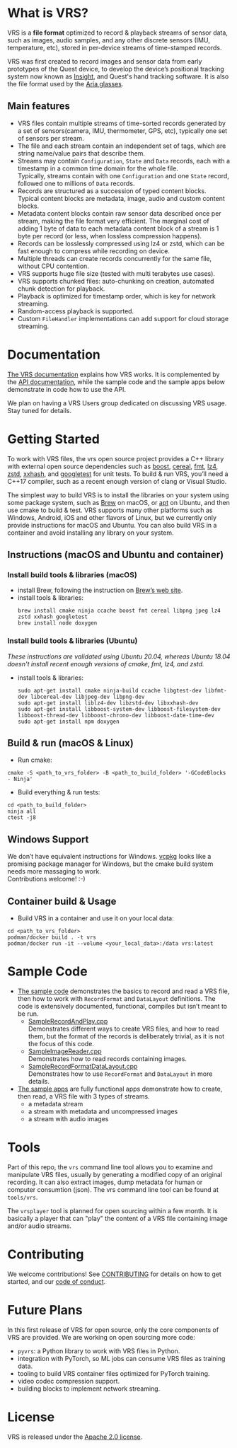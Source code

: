 # What is VRS?

VRS is a **file format** optimized to record & playback streams of sensor data,
such as images, audio samples, and any other discrete sensors (IMU, temperature,
etc), stored in per-device streams of time-stamped records.

VRS was first created to record images and sensor data from early prototypes of
the Quest device, to develop the device’s positional tracking system now known
as [Insight](https://ai.facebook.com/blog/powered-by-ai-oculus-insight/), and
Quest's hand tracking software. It is also the file format used by the
[Aria glasses](https://about.facebook.com/realitylabs/projectaria/).

## Main features

- VRS files contain multiple streams of time-sorted records generated by a set
  of sensors(camera, IMU, thermometer, GPS, etc), typically one set of sensors
  per stream.
- The file and each stream contain an independent set of tags, which are string
  name/value pairs that describe them.
- Streams may contain `Configuration`, `State` and `Data` records, each with a
  timestamp in a common time domain for the whole file.\
  Typically, streams contain with one `Configuration` and one `State` record, followed
  one to millions of `Data` records.
- Records are structured as a succession of typed content blocks.\
  Typical content blocks are metadata, image, audio and custom content blocks.
- Metadata content blocks contain raw sensor data described once per stream,
  making the file format very efficient. The marginal cost of adding 1 byte of
  data to each metadata content block of a stream is 1 byte per record (or less,
  when lossless compression happens).
- Records can be losslessly compressed using lz4 or zstd, which can be fast
  enough to compress while recording on device.
- Multiple threads can create records concurrently for the same file, without
  CPU contention.
- VRS supports huge file size (tested with multi terabytes use cases).
- VRS supports chunked files: auto-chunking on creation, automated chunk
  detection for playback.
- Playback is optimized for timestamp order, which is key for network streaming.
- Random-access playback is supported.
- Custom `FileHandler` implementations can add support for cloud storage
  streaming.

# Documentation

[The VRS documentation](https://facebookresearch.github.io/vrs/) explains how
VRS works. It is complemented by the
[API documentation](https://facebookresearch.github.io/vrs/doxygen/index.html),
while the sample code and the sample apps below demonstrate in code how to use
the API.

We plan on having a VRS Users group dedicated on discussing VRS usage. Stay
tuned for details.

# Getting Started

To work with VRS files, the vrs open source project provides a C++ library with
external open source dependencies such as
[boost](https://github.com/boostorg/boost),
[cereal](https://github.com/USCiLab/cereal),
[fmt](https://github.com/fmtlib/fmt), [lz4](https://github.com/lz4/lz4),
[zstd](https://github.com/facebook/zstd),
[xxhash](https://github.com/Cyan4973/xxHash), and
[googletest](https://github.com/google/googletest) for unit tests. To build &
run VRS, you’ll need a C++17 compiler, such as a recent enough version of clang
or Visual Studio.

The simplest way to build VRS is to install the libraries on your system using
some package system, such as [Brew](https://brew.sh/) on macOS, or
[apt](<https://en.wikipedia.org/wiki/APT_(software)>) on Ubuntu, and then use
cmake to build & test. VRS supports many other platforms such as Windows,
Android, iOS and other flavors of Linux, but we currently only provide
instructions for macOS and Ubuntu. You can also build VRS in a container and
avoid installing any library on your system.

## Instructions (macOS and Ubuntu and container)

### Install build tools & libraries (macOS)

- install Brew, following the instruction on
  [Brew’s web site](https://brew.sh/).
- install tools & libraries:
  ```
  brew install cmake ninja ccache boost fmt cereal libpng jpeg lz4 zstd xxhash googletest
  brew install node doxygen
  ```

### Install build tools & libraries (Ubuntu)

_These instructions are validated using Ubuntu 20.04, whereas Ubuntu 18.04
doesn't install recent enough versions of cmake, fmt, lz4, and zstd._

- install tools & libraries:
  ```
  sudo apt-get install cmake ninja-build ccache libgtest-dev libfmt-dev libcereal-dev libjpeg-dev libpng-dev
  sudo apt-get install liblz4-dev libzstd-dev libxxhash-dev
  sudo apt-get install libboost-system-dev libboost-filesystem-dev libboost-thread-dev libboost-chrono-dev libboost-date-time-dev
  sudo apt-get install npm doxygen
  ```

## Build & run (macOS & Linux)

- Run cmake:

```
cmake -S <path_to_vrs_folder> -B <path_to_build_folder> '-GCodeBlocks - Ninja'
```

- Build everything & run tests:

```
cd <path_to_build_folder>
ninja all
ctest -j8
```

## Windows Support

We don’t have equivalent instructions for Windows.
[vcpkg](https://vcpkg.io/en/index.html) looks like a promising package manager
for Windows, but the cmake build system needs more massaging to work.\
Contributions welcome! :-)

## Container build & Usage

- Build VRS in a container and use it on your local data:

```
cd <path_to_vrs_folder>
podman/docker build . -t vrs
podman/docker run -it --volume <your_local_data>:/data vrs:latest
```

# Sample Code

- [The sample code](./sample_code) demonstrates the basics to record and read a
  VRS file, then how to work with `RecordFormat` and `DataLayout` definitions.
  The code is extensively documented, functional, compiles but isn’t meant to be
  run.
  - [SampleRecordAndPlay.cpp](./sample_code/SampleRecordAndPlay.cpp)\
     Demonstrates different ways to create VRS files, and how to read them, but
    the format of the records is deliberately trivial, as it is not the focus of
    this code.
  - [SampleImageReader.cpp](./sample_code/SampleImageReader.cpp)\
     Demonstrates how to read records containing images.
  - [SampleRecordFormatDataLayout.cpp](./sample_code/SampleRecordFormatDataLayout.cpp)\
     Demonstrates how to use `RecordFormat` and `DataLayout` in more details.
- [The sample apps](./sample_apps) are fully functional apps demonstrate how to
  create, then read, a VRS file with 3 types of streams.
  - a metadata stream
  - a stream with metadata and uncompressed images
  - a stream with audio images

# Tools

Part of this repo, the `vrs` command line tool allows you to examine and
manipulate VRS files, usually by generating a modified copy of an original
recording. It can also extract images, dump metadata for human or computer
consumtion (json). The vrs command line tool can be found at `tools/vrs`.

The `vrsplayer` tool is planned for open sourcing within a few month. It is
basically a player that can "play" the content of a VRS file containing image
and/or audio streams.

# Contributing

We welcome contributions! See [CONTRIBUTING](CONTRIBUTING.md) for details on how
to get started, and our [code of conduct](CODE_OF_CONDUCT.md).

# Future Plans

In this first release of VRS for open source, only the core components of VRS
are provided. We are working on open sourcing more code:

- `pyvrs`: a Python library to work with VRS files in Python.
- integration with PyTorch, so ML jobs can consume VRS files as training data.
- tooling to build VRS container files optimized for PyTorch training.
- video codec compression support.
- building blocks to implement network streaming.

# License

VRS is released under the [Apache 2.0 license](LICENSE).
